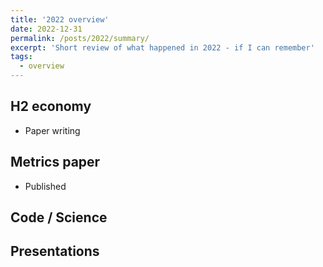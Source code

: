 ```yaml
---
title: '2022 overview'
date: 2022-12-31
permalink: /posts/2022/summary/
excerpt: 'Short review of what happened in 2022 - if I can remember'
tags:
  - overview
---
```

## H2 economy
- Paper writing

## Metrics paper
- Published 

## Code / Science

## Presentations

